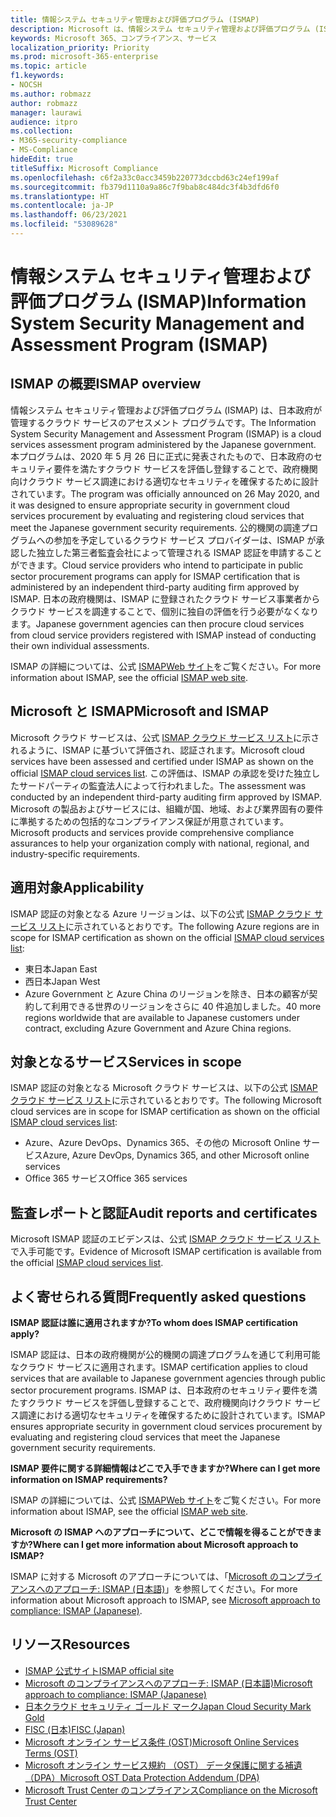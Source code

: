 ```yaml
---
title: 情報システム セキュリティ管理および評価プログラム (ISMAP)
description: Microsoft は、情報システム セキュリティ管理および評価プログラム (ISMAP) の要件を満たす制御を行っています。
keywords: Microsoft 365、コンプライアンス、サービス
localization_priority: Priority
ms.prod: microsoft-365-enterprise
ms.topic: article
f1.keywords:
- NOCSH
ms.author: robmazz
author: robmazz
manager: laurawi
audience: itpro
ms.collection:
- M365-security-compliance
- MS-Compliance
hideEdit: true
titleSuffix: Microsoft Compliance
ms.openlocfilehash: c6f2a33c0acc3459b220773dccbd63c24ef199af
ms.sourcegitcommit: fb379d1110a9a86c7f9bab8c484dc3f4b3dfd6f0
ms.translationtype: HT
ms.contentlocale: ja-JP
ms.lasthandoff: 06/23/2021
ms.locfileid: "53089628"
---
```

# <a name="information-system-security-management-and-assessment-program-ismap"></a><span data-ttu-id="2d449-104">情報システム セキュリティ管理および評価プログラム (ISMAP)</span><span class="sxs-lookup"><span data-stu-id="2d449-104">Information System Security Management and Assessment Program (ISMAP)</span></span>

## <a name="ismap-overview"></a><span data-ttu-id="2d449-105">ISMAP の概要</span><span class="sxs-lookup"><span data-stu-id="2d449-105">ISMAP overview</span></span>

<span data-ttu-id="2d449-106">情報システム セキュリティ管理および評価プログラム (ISMAP) は、日本政府が管理するクラウド サービスのアセスメント プログラムです。</span><span class="sxs-lookup"><span data-stu-id="2d449-106">The Information System Security Management and Assessment Program (ISMAP) is a cloud services assessment program administered by the Japanese government.</span></span> <span data-ttu-id="2d449-107">本プログラムは、2020 年 5 月 26 日に正式に発表されたもので、日本政府のセキュリティ要件を満たすクラウド サービスを評価し登録することで、政府機関向けクラウド サービス調達における適切なセキュリティを確保するために設計されています。</span><span class="sxs-lookup"><span data-stu-id="2d449-107">The program was officially announced on 26 May 2020, and it was designed to ensure appropriate security in government cloud services procurement by evaluating and registering cloud services that meet the Japanese government security requirements.</span></span> <span data-ttu-id="2d449-108">公的機関の調達プログラムへの参加を予定しているクラウド サービス プロバイダーは、ISMAP が承認した独立した第三者監査会社によって管理される ISMAP 認証を申請することができます。</span><span class="sxs-lookup"><span data-stu-id="2d449-108">Cloud service providers who intend to participate in public sector procurement programs can apply for ISMAP certification that is administered by an independent third-party auditing firm approved by ISMAP.</span></span> <span data-ttu-id="2d449-109">日本の政府機関は、ISMAP に登録されたクラウド サービス事業者からクラウド サービスを調達することで、個別に独自の評価を行う必要がなくなります。</span><span class="sxs-lookup"><span data-stu-id="2d449-109">Japanese government agencies can then procure cloud services from cloud service providers registered with ISMAP instead of conducting their own individual assessments.</span></span>

<span data-ttu-id="2d449-110">ISMAP の詳細については、公式 [ISMAPWeb サイト](https://www.ismap.go.jp/csm)をご覧ください。</span><span class="sxs-lookup"><span data-stu-id="2d449-110">For more information about ISMAP, see the official [ISMAP web site](https://www.ismap.go.jp/csm).</span></span>

## <a name="microsoft-and-ismap"></a><span data-ttu-id="2d449-111">Microsoft と ISMAP</span><span class="sxs-lookup"><span data-stu-id="2d449-111">Microsoft and ISMAP</span></span>

<span data-ttu-id="2d449-112">Microsoft クラウド サービスは、公式 [ISMAP クラウド サービス リスト](https://www.ismap.go.jp/csm?id=cloud_service_list)に示されるように、ISMAP に基づいて評価され、認証されます。</span><span class="sxs-lookup"><span data-stu-id="2d449-112">Microsoft cloud services have been assessed and certified under ISMAP as shown on the official [ISMAP cloud services list](https://www.ismap.go.jp/csm?id=cloud_service_list).</span></span> <span data-ttu-id="2d449-113">この評価は、ISMAP の承認を受けた独立したサードパーティの監査法人によって行われました。</span><span class="sxs-lookup"><span data-stu-id="2d449-113">The assessment was conducted by an independent third-party auditing firm approved by ISMAP.</span></span> <span data-ttu-id="2d449-114">Microsoft の製品およびサービスには、組織が国、地域、および業界固有の要件に準拠するための包括的なコンプライアンス保証が用意されています。</span><span class="sxs-lookup"><span data-stu-id="2d449-114">Microsoft products and services provide comprehensive compliance assurances to help your organization comply with national, regional, and industry-specific requirements.</span></span>

## <a name="applicability"></a><span data-ttu-id="2d449-115">適用対象</span><span class="sxs-lookup"><span data-stu-id="2d449-115">Applicability</span></span>

<span data-ttu-id="2d449-116">ISMAP 認証の対象となる Azure リージョンは、以下の公式 [ISMAP クラウド サービス リスト](https://www.ismap.go.jp/csm?id=cloud_service_list)に示されているとおりです。</span><span class="sxs-lookup"><span data-stu-id="2d449-116">The following Azure regions are in scope for ISMAP certification as shown on the official [ISMAP cloud services list](https://www.ismap.go.jp/csm?id=cloud_service_list):</span></span>

- <span data-ttu-id="2d449-117">東日本</span><span class="sxs-lookup"><span data-stu-id="2d449-117">Japan East</span></span>
- <span data-ttu-id="2d449-118">西日本</span><span class="sxs-lookup"><span data-stu-id="2d449-118">Japan West</span></span>
- <span data-ttu-id="2d449-119">Azure Government と Azure China のリージョンを除き、日本の顧客が契約して利用できる世界のリージョンをさらに 40 件追加しました。</span><span class="sxs-lookup"><span data-stu-id="2d449-119">40 more regions worldwide that are available to Japanese customers under contract, excluding Azure Government and Azure China regions.</span></span>

## <a name="services-in-scope"></a><span data-ttu-id="2d449-120">対象となるサービス</span><span class="sxs-lookup"><span data-stu-id="2d449-120">Services in scope</span></span>

<span data-ttu-id="2d449-121">ISMAP 認証の対象となる Microsoft クラウド サービスは、以下の公式 [ISMAP クラウド サービス リスト](https://www.ismap.go.jp/csm?id=cloud_service_list)に示されているとおりです。</span><span class="sxs-lookup"><span data-stu-id="2d449-121">The following Microsoft cloud services are in scope for ISMAP certification as shown on the official [ISMAP cloud services list](https://www.ismap.go.jp/csm?id=cloud_service_list):</span></span>

- <span data-ttu-id="2d449-122">Azure、Azure DevOps、Dynamics 365、その他の Microsoft Online サービス</span><span class="sxs-lookup"><span data-stu-id="2d449-122">Azure, Azure DevOps, Dynamics 365, and other Microsoft online services</span></span>
- <span data-ttu-id="2d449-123">Office 365 サービス</span><span class="sxs-lookup"><span data-stu-id="2d449-123">Office 365 services</span></span>

## <a name="audit-reports-and-certificates"></a><span data-ttu-id="2d449-124">監査レポートと認証</span><span class="sxs-lookup"><span data-stu-id="2d449-124">Audit reports and certificates</span></span>

<span data-ttu-id="2d449-125">Microsoft ISMAP 認証のエビデンスは、公式 [ISMAP クラウド サービス リスト](https://www.ismap.go.jp/csm?id=cloud_service_list)で入手可能です。</span><span class="sxs-lookup"><span data-stu-id="2d449-125">Evidence of Microsoft ISMAP certification is available from the official [ISMAP cloud services list](https://www.ismap.go.jp/csm?id=cloud_service_list).</span></span>

## <a name="frequently-asked-questions"></a><span data-ttu-id="2d449-126">よく寄せられる質問</span><span class="sxs-lookup"><span data-stu-id="2d449-126">Frequently asked questions</span></span>

<span data-ttu-id="2d449-127">**ISMAP 認証は誰に適用されますか?**</span><span class="sxs-lookup"><span data-stu-id="2d449-127">**To whom does ISMAP certification apply?**</span></span>

<span data-ttu-id="2d449-128">ISMAP 認証は、日本の政府機関が公的機関の調達プログラムを通じて利用可能なクラウド サービスに適用されます。</span><span class="sxs-lookup"><span data-stu-id="2d449-128">ISMAP certification applies to cloud services that are available to Japanese government agencies through public sector procurement programs.</span></span> <span data-ttu-id="2d449-129">ISMAP は、日本政府のセキュリティ要件を満たすクラウド サービスを評価し登録することで、政府機関向けクラウド サービス調達における適切なセキュリティを確保するために設計されています。</span><span class="sxs-lookup"><span data-stu-id="2d449-129">ISMAP ensures appropriate security in government cloud services procurement by evaluating and registering cloud services that meet the Japanese government security requirements.</span></span>

<span data-ttu-id="2d449-130">**ISMAP 要件に関する詳細情報はどこで入手できますか?**</span><span class="sxs-lookup"><span data-stu-id="2d449-130">**Where can I get more information on ISMAP requirements?**</span></span>

<span data-ttu-id="2d449-131">ISMAP の詳細については、公式 [ISMAPWeb サイト](https://www.ismap.go.jp/csm)をご覧ください。</span><span class="sxs-lookup"><span data-stu-id="2d449-131">For more information about ISMAP, see the official [ISMAP web site](https://www.ismap.go.jp/csm).</span></span>

<span data-ttu-id="2d449-132">**Microsoft の ISMAP へのアプローチについて、どこで情報を得ることができますか?**</span><span class="sxs-lookup"><span data-stu-id="2d449-132">**Where can I get more information about Microsoft approach to ISMAP?**</span></span>

<span data-ttu-id="2d449-133">ISMAP に対する Microsoft のアプローチについては、「[Microsoft のコンプライアンスへのアプローチ: ISMAP (日本語)](https://www.microsoft.com/ja-jp/mscorp/legal/compliance?activetab=service%3aprimaryr7)」を参照してください。</span><span class="sxs-lookup"><span data-stu-id="2d449-133">For more information about Microsoft approach to ISMAP, see [Microsoft approach to compliance: ISMAP (Japanese)](https://www.microsoft.com/ja-jp/mscorp/legal/compliance?activetab=service%3aprimaryr7).</span></span>

## <a name="resources"></a><span data-ttu-id="2d449-134">リソース</span><span class="sxs-lookup"><span data-stu-id="2d449-134">Resources</span></span>

- [<span data-ttu-id="2d449-135">ISMAP 公式サイト</span><span class="sxs-lookup"><span data-stu-id="2d449-135">ISMAP official site</span></span>](https://www.ismap.go.jp/csm)
- [<span data-ttu-id="2d449-136">Microsoft のコンプライアンスへのアプローチ: ISMAP (日本語)</span><span class="sxs-lookup"><span data-stu-id="2d449-136">Microsoft approach to compliance: ISMAP (Japanese)</span></span>](https://www.microsoft.com/ja-jp/mscorp/legal/compliance?activetab=service%3aprimaryr7)
- [<span data-ttu-id="2d449-137">日本クラウド セキュリティ ゴールド マーク</span><span class="sxs-lookup"><span data-stu-id="2d449-137">Japan Cloud Security Mark Gold</span></span>](offering-cs-mark-gold-japan.md)
- [<span data-ttu-id="2d449-138">FISC (日本)</span><span class="sxs-lookup"><span data-stu-id="2d449-138">FISC (Japan)</span></span>](offering-fisc-japan.md)
- [<span data-ttu-id="2d449-139">Microsoft オンライン サービス条件 (OST)</span><span class="sxs-lookup"><span data-stu-id="2d449-139">Microsoft Online Services Terms (OST)</span></span>](https://aka.ms/Online-Services-Terms)
- [<span data-ttu-id="2d449-140">Microsoft オンライン サービス規約 （OST） データ保護に関する補遺 （DPA）</span><span class="sxs-lookup"><span data-stu-id="2d449-140">Microsoft OST Data Protection Addendum (DPA)</span></span>](https://aka.ms/DPA)
- [<span data-ttu-id="2d449-141">Microsoft Trust Center のコンプライアンス</span><span class="sxs-lookup"><span data-stu-id="2d449-141">Compliance on the Microsoft Trust Center</span></span>](https://www.microsoft.com/trust-center/compliance/compliance-overview)
